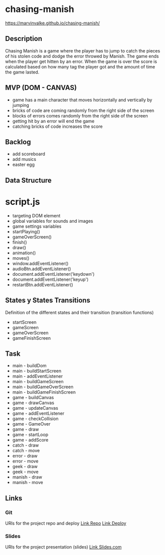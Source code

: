 # chasing-manish
https://marvinvalke.github.io/chasing-manish/

## Description
Chasing Manish is a game where the player has to jump to catch the pieces of his stolen code and dodge the error throwed by Manish. The game ends when the player get hitten by an error. When the game is over the score is calculated based on how many tag the player got and the amount of time the game lasted. 
## MVP (DOM - CANVAS)

- game has a main character that moves horizontally and vertically by jumping
- bricks of code are coming randomly from the right side of the screen
- blocks of errors comes randomly from the right side of the screen 
- getting hit by an error will end the game
- catching bricks of code increases the score

## Backlog

- add scoreboard
- add musics
- easter egg

## Data Structure
# script.js
- targeting DOM element
- global variables for sounds and images
- game settings variables
- startPlaying() 
- gameOverScreen()
- finish()
- draw() 
- animation()
- moves()
- window.addEventListener()
- audioBtn.addEventListener()
- document.addEventListener('keydown')
- document.addEventListener('keyup')
- restartBtn.addEventListener()




## States y States Transitions
Definition of the different states and their transition (transition functions)

- startScreen
- gameScreen
- gameOverScreen
- gameFinishScreen

## Task

- main - buildDom
- main - buildStartScreen
- main - addEventListener
- main - buildGameScreen
- main - buildGameOverScreen
- main - buildGameFinishScreen
- game - buildCanvas
- game - drawCanvas
- game - updateCanvas
- game - addEventListener
- game - checkCollision
- game - GameOver
- game - draw
- game - startLoop
- game - addScore
- catch - draw
- catch - move
- error - draw
- error - move
- geek - draw
- geek - move
- manish - draw
- manish - move


## Links

### Git
URls for the project repo and deploy
[Link Repo](https://github.com/marvinvalke/chasing-manish)
[Link Deploy](https://jorgeberrizbeitia.github.io/kraken-brigade/)

### Slides
URls for the project presentation (slides)
[Link Slides.com](https://docs.google.com/presentation/d/1PYwUBCCkPf7CQ_TjjzqE04Kj56uZlNsag45Hc2cWPjY/edit?usp=sharing)
